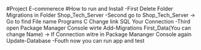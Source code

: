 #Project E-commerece 
#How to run and Install 
-First Delete Folder Migrations in Folder Shop_Tech_Server 
-Second go to  Shop_Tech_Server -> Go to find File name Programs C  Change link SQL Your Connection 
-Third open Package Manager Console wirte Add-Migrations First_Data(You can change Name) -> If Connection witre in Package Mananger Console again Update-Database
-Fouth now you can run app and test 
